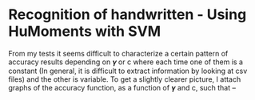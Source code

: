 # Recognition of handwritten - Using HuMoments with SVM

From my tests it seems difficult to characterize a certain pattern of accuracy results depending
on 𝜸 or c where each time one of them is a constant (In general, it is difficult to extract information
by looking at csv files) and the other is variable. To get a slightly clearer picture, I attach graphs
of the accuracy function, as a function of 𝜸 and c, such that –


